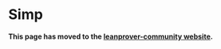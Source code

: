 # Simp

**This page has moved to the
[leanprover-community website](https://leanprover-community.github.io/extras/simv.html).**

